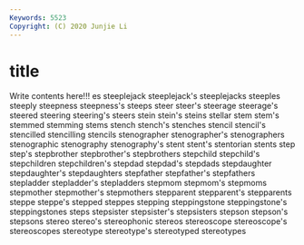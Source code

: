 ```yaml
---
Keywords: 5523
Copyright: (C) 2020 Junjie Li
---
```


# title

Write contents here!!!
es 
steeplejack 
steeplejack's 
steeplejacks 
steeples 
steeply
steepness 
steepness's 
steeps 
steer 
steer's 
steerage 
steerage's 
steered 
steering 
steering's
steers 
stein 
stein's 
steins 
stellar 
stem 
stem's 
stemmed 
stemming 
stems
stench 
stench's 
stenches 
stencil 
stencil's 
stencilled 
stencilling 
stencils 
stenographer 
stenographer's
stenographers 
stenographic 
stenography 
stenography's 
stent 
stent's 
stentorian 
stents 
step 
step's
stepbrother 
stepbrother's 
stepbrothers 
stepchild 
stepchild's 
stepchildren 
stepchildren's 
stepdad 
stepdad's 
stepdads
stepdaughter 
stepdaughter's 
stepdaughters 
stepfather 
stepfather's 
stepfathers 
stepladder 
stepladder's 
stepladders 
stepmom
stepmom's 
stepmoms 
stepmother 
stepmother's 
stepmothers 
stepparent 
stepparent's 
stepparents 
steppe 
steppe's
stepped 
steppes 
stepping 
steppingstone 
steppingstone's 
steppingstones 
steps 
stepsister 
stepsister's 
stepsisters
stepson 
stepson's 
stepsons 
stereo 
stereo's 
stereophonic 
stereos 
stereoscope 
stereoscope's 
stereoscopes
stereotype 
stereotype's 
stereotyped 
stereotypes 
